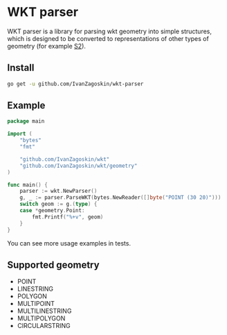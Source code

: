 # WKT parser

WKT parser is a library for parsing wkt geometry into simple structures, which is designed to be converted to representations of other types of geometry (for example [S2](https://github.com/golang/geo)).

## Install

```bash
go get -u github.com/IvanZagoskin/wkt-parser
```

## Example
```go
package main

import (
	"bytes"
	"fmt"

	"github.com/IvanZagoskin/wkt"
	"github.com/IvanZagoskin/wkt/geometry"
)

func main() {
	parser := wkt.NewParser()
	g, _ := parser.ParseWKT(bytes.NewReader([]byte("POINT (30 20)")))
	switch geom := g.(type) {
	case *geometry.Point:
		fmt.Printf("%+v", geom)
	}
}

```
You can see more usage examples in tests.

## Supported geometry

* POINT
* LINESTRING
* POLYGON
* MULTIPOINT
* MULTILINESTRING
* MULTIPOLYGON
* CIRCULARSTRING